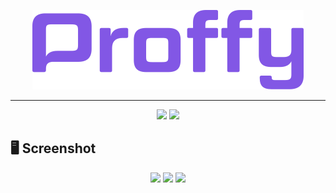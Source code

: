 <p align="center">
  <img src="public/images/logo.png" >
</p>

___

<p align="center"> 
<img src="https://img.shields.io/github/repo-size/SamucaBraga/Proffy">
<img src="https://img.shields.io/github/license/SamucaBraga/Proffy">
</p>


## 🖥 Screenshot

<p align="center">
  <img src="public/images/Screenshot 1.png" >
  <img src="public/images/" >
  <img src="public/images/" >
</p>

